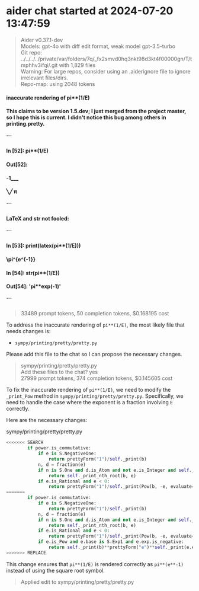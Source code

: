 
# aider chat started at 2024-07-20 13:47:59

> Aider v0.37.1-dev  
> Models: gpt-4o with diff edit format, weak model gpt-3.5-turbo  
> Git repo: ../../../../private/var/folders/7q/_fx2smvd0hq3nkt98d3kt4f00000gn/T/tmphhv3ifqi/.git with 1,829 files  
> Warning: For large repos, consider using an .aiderignore file to ignore irrelevant files/dirs.  
> Repo-map: using 2048 tokens  

#### inaccurate rendering of pi**(1/E)  
#### This claims to be version 1.5.dev; I just merged from the project master, so I hope this is current.  I didn't notice this bug among others in printing.pretty.  
####   
#### ```  
#### In [52]: pi**(1/E)                                                                 
#### Out[52]:   
#### -1___  
#### ╲╱ π   
####   
#### ```  
#### LaTeX and str not fooled:  
#### ```  
#### In [53]: print(latex(pi**(1/E)))                                                   
#### \pi^{e^{-1}}  
####   
#### In [54]: str(pi**(1/E))                                                            
#### Out[54]: 'pi**exp(-1)'  
#### ```  
####  
> 33489 prompt tokens, 50 completion tokens, $0.168195 cost  

To address the inaccurate rendering of `pi**(1/E)`, the most likely file that needs changes is:

- `sympy/printing/pretty/pretty.py`

Please add this file to the chat so I can propose the necessary changes.

> sympy/printing/pretty/pretty.py  
> Add these files to the chat? yes  
> 27999 prompt tokens, 374 completion tokens, $0.145605 cost  

To fix the inaccurate rendering of `pi**(1/E)`, we need to modify the `_print_Pow` method in `sympy/printing/pretty/pretty.py`. Specifically, we need to handle the case where the exponent is a fraction involving `E` correctly.

Here are the necessary changes:

sympy/printing/pretty/pretty.py
```python
<<<<<<< SEARCH
        if power.is_commutative:
            if e is S.NegativeOne:
                return prettyForm("1")/self._print(b)
            n, d = fraction(e)
            if n is S.One and d.is_Atom and not e.is_Integer and self._settings['root_notation']:
                return self._print_nth_root(b, e)
            if e.is_Rational and e < 0:
                return prettyForm("1")/self._print(Pow(b, -e, evaluate=False))
=======
        if power.is_commutative:
            if e is S.NegativeOne:
                return prettyForm("1")/self._print(b)
            n, d = fraction(e)
            if n is S.One and d.is_Atom and not e.is_Integer and self._settings['root_notation']:
                return self._print_nth_root(b, e)
            if e.is_Rational and e < 0:
                return prettyForm("1")/self._print(Pow(b, -e, evaluate=False))
            if e.is_Pow and e.base is S.Exp1 and e.exp.is_negative:
                return self._print(b)**prettyForm("e")**self._print(e.exp)
>>>>>>> REPLACE
```

This change ensures that `pi**(1/E)` is rendered correctly as `pi**(e**-1)` instead of using the square root symbol.

> Applied edit to sympy/printing/pretty/pretty.py  
